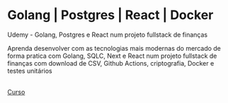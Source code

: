 # Golang | Postgres | React | Docker
Udemy - Golang, Postgres e React num projeto fullstack de finanças

Aprenda desenvolver com as tecnologias mais modernas do mercado de forma pratica com Golang, SQLC, Next e React num projeto fullstack de finanças com download de CSV, Github Actions, criptografia, Docker e testes unitários

<br />
<a href="https://www.udemy.com/course/golang-postgres-e-react-num-projeto-fullstack-de-financas" target="_blank">Curso</a>